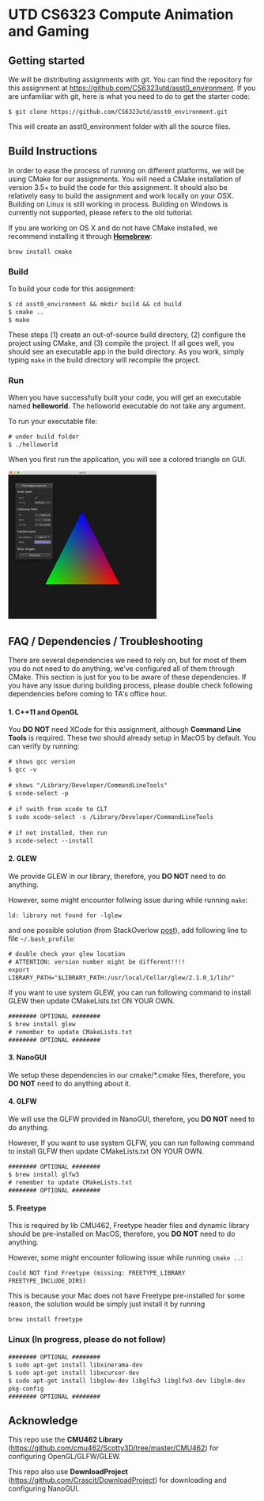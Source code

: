 # UTD CS6323 Compute Animation and Gaming

## Getting started
We will be distributing assignments with git. You can find the repository for this assignment at https://github.com/CS6323utd/asst0_environment. If you are unfamiliar with git, here is what you need to do to get the starter code:
```
$ git clone https://github.com/CS6323utd/asst0_environment.git
```
This will create an asst0_environment folder with all the source files.


## Build Instructions

In order to ease the process of running on different platforms, we will be using CMake for our assignments. You will need a CMake installation of version 3.5+ to build the code for this assignment. It should also be relatively easy to build the assignment and work locally on your OSX. Building on Linux is still working in process. Building on Windows is currently not supported, please refers to the old tuitorial.

If you are working on OS X and do not have CMake installed, we recommend installing it through [**Homebrew**](https://brew.sh/):
```
brew install cmake
```

### Build

To build your code for this assignment:
```
$ cd asst0_environment && mkdir build && cd build
$ cmake ..
$ make
```
These steps (1) create an out-of-source build directory, (2) configure the project using CMake, and (3) compile the project. If all goes well, you should see an executable app in the build directory. As you work, simply typing ```make``` in the build directory will recompile the project.

### Run

When you have successfully built your code, you will get an executable named **helloworld**. The helloworld executable do not take any argument. 

To run your executable file:
```
# under build folder
$ ./helloworld
```

When you first run the application, you will see a colored triangle on GUI.

<img src="https://github.com/CS6323utd/asst0_environment/blob/master/demo/triangle.png" width="300" height="300">

## FAQ / Dependencies / Troubleshooting

There are several dependencies we need to rely on, but for most of them you do not need to do anything, we've configured all of them through CMake. This section is just for you to be aware of these dependencies. If you have any issue during building process, please double check following dependencies before coming to TA's office hour.


#### 1. C++11 and OpenGL

You **DO NOT** need XCode for this assignment, although **Command Line Tools** is required.
These two should already setup in MacOS by default. You can verify by running:
```
# shows gcc version
$ gcc -v 

# shows "/Library/Developer/CommandLineTools"
$ xcode-select -p

# if swith from xcode to CLT
$ sudo xcode-select -s /Library/Developer/CommandLineTools

# if not installed, then run
$ xcode-select --install
```

#### 2. GLEW

We provide GLEW in our library, therefore, you **DO NOT** need to do anything. 

However, some might encounter follwing issue during while running  ```make```:
```
ld: library not found for -lglew
```
and one possible solution (from StackOverlow [post](https://stackoverflow.com/questions/26430432/ld-library-not-found/26431115#26431115)), add following line to file ```~/.bash_profile```:
```
# double check your glew location
# ATTENTION: version number might be different!!!!
export LIBRARY_PATH="$LIBRARY_PATH:/usr/local/Cellar/glew/2.1.0_1/lib/"
```

If you want to use system GLEW, you can run following command to install GLEW then update CMakeLists.txt ON YOUR OWN.
```
######## OPTIONAL ######## 
$ brew install glew
# remember to update CMakeLists.txt
######## OPTIONAL ######## 
```

#### 3. NanoGUI

We setup these dependencies in our cmake/*.cmake files, therefore, you **DO NOT** need to do anything about it.


#### 4. GLFW

We will use the GLFW provided in NanoGUI, therefore, you **DO NOT** need to do anything. 

However, If you want to use system GLFW, you can run following command to install GLFW then update CMakeLists.txt ON YOUR OWN.
```
######## OPTIONAL ######## 
$ brew install glfw3
# remember to update CMakeLists.txt
######## OPTIONAL ######## 
```

#### 5. Freetype

This is required by lib CMU462, Freetype header files and dynamic library should be pre-installed on MacOS, therefore, you **DO NOT** need to do anything. 

However, some might encounter following issue while running ``cmake ..``:
```
Could NOT find Freetype (missing: FREETYPE_LIBRARY FREETYPE_INCLUDE_DIRS)
```
This is because your Mac does not have Freetype pre-installed for some reason, the solution would be simply just install it by running
```
brew install freetype
```



### Linux (In progress, please do not follow)
```
######## OPTIONAL ######## 
$ sudo apt-get install libxinerama-dev
$ sudo apt-get install libxcursor-dev
$ sudo apt-get install libglew-dev libglfw3 libglfw3-dev libglm-dev pkg-config
######## OPTIONAL ######## 
```


## Acknowledge

This repo use the **CMU462 Library** (https://github.com/cmu462/Scotty3D/tree/master/CMU462) for configuring OpenGL/GLFW/GLEW.

This repo also use **DownloadProject** (https://github.com/Crascit/DownloadProject) for downloading and configuring NanoGUI. 

